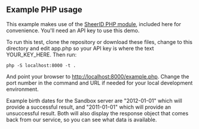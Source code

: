 Example PHP usage
-----------------

This example makes use of the [SheerID PHP module](http://github.com/sheerid/sheerid-php), included here for convenience. You'll need an API key to use this demo.

To run this test, clone the repository or download these files, change to this directory and edit app.php so your API key is where the text YOUR_KEY_HERE. Then run:

    php -S localhost:8000 -t .

And point your browser to [http://localhost:8000/example.php](http://localhost:8000/example.php). Change the port number in the command and URL if needed for your local development environment.

Example birth dates for the Sandbox server are "2012-01-01" which will provide a successful result, and "2011-01-01" which will provide an unsuccessful result. Both will also display the response object that comes back from our service, so you can see what data is available.
